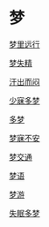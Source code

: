 # 梦[梦里远行](https://www.gmzyjc.com/search/result?wd=梦里远行)[梦失精](https://www.gmzyjc.com/search/result?wd=梦失精)[汗出而闷](https://www.gmzyjc.com/search/result?wd=汗出而闷)[少寐多梦](https://www.gmzyjc.com/search/result?wd=少寐多梦)[多梦](https://www.gmzyjc.com/search/result?wd=多梦)[梦寐不安](https://www.gmzyjc.com/search/result?wd=梦寐不安)[梦交通](https://www.gmzyjc.com/search/result?wd=梦交通)[梦语](https://www.gmzyjc.com/search/result?wd=梦语)[梦游](https://www.gmzyjc.com/search/result?wd=梦游)[失眠多梦](https://www.gmzyjc.com/search/result?wd=失眠多梦)
